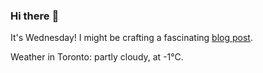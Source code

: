 ### Hi there :wave:

It's Wednesday! I might be crafting a fascinating [blog post](https://benjaminwuethrich.dev).

Weather in Toronto: partly cloudy, at -1°C.
